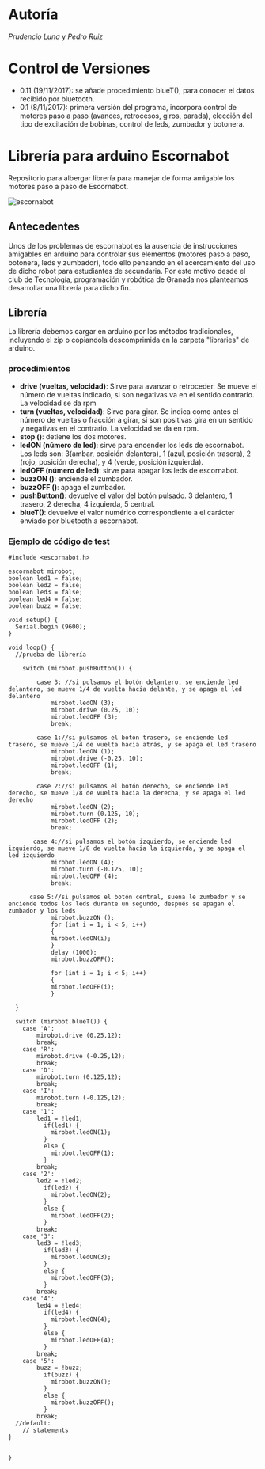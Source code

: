 # Autoría
*Prudencio Luna* y *Pedro Ruiz*

# Control de Versiones
- 0.11 (19/11/2017): se añade procedimiento blueT(), para conocer el datos recibido por bluetooth.
- 0.1 (8/11/2017): primera versión del programa, incorpora control de motores paso a paso (avances, retrocesos, giros, parada), elección del tipo de excitación de bobinas, control de leds, zumbador y botonera.
# Librería para arduino Escornabot
Repositorio para albergar librería para manejar de forma amigable los motores paso a paso de Escornabot.

![](images/escornabot.jpg "escornabot")
## Antecedentes
Unos de los problemas de escornabot es la ausencia de instrucciones amigables en arduino para controlar sus elementos (motores paso a paso, botonera, leds y zumbador), todo ello pensando en el acercamiento del uso de dicho robot para estudiantes de secundaria. Por este motivo desde el club de Tecnología, programación y robótica de Granada nos planteamos desarrollar una librería para dicho fin.
## Librería
La librería debemos cargar en arduino por los métodos tradicionales, incluyendo el zip o copiandola descomprimida en la carpeta "libraries" de arduino.
### procedimientos
- **drive (vueltas, velocidad)**: Sirve para avanzar o retroceder. Se mueve el número de vueltas indicado, si son negativas va en el sentido contrario. La velocidad se da rpm
- **turn (vueltas, velocidad)**: Sirve para girar. Se indica como antes el número de vueltas o fracción a girar, si son positivas gira en un sentido y negativas en el contrario. La velocidad se da en rpm.
- **stop ()**: detiene los dos motores.
- **ledON (número de led)**: sirve para encender los leds de escornabot. Los leds son: 3(ambar, posición delantera), 1 (azul, posición trasera), 2 (rojo, posición derecha), y 4 (verde, posición izquierda).
- **ledOFF (número de led)**: sirve para apagar los leds de escornabot.
- **buzzON ()**: enciende el zumbador.
- **buzzOFF ()**: apaga el zumbador.
- **pushButton()**: devuelve el valor del botón pulsado. 3 delantero, 1 trasero, 2 derecha, 4 izquierda, 5 central.
- **blueT()**: devuelve el valor numérico correspondiente a el carácter enviado por bluetooth a escornabot.

### Ejemplo de código de test
~~~
#include <escornabot.h>

escornabot mirobot;
boolean led1 = false;
boolean led2 = false;
boolean led3 = false;
boolean led4 = false;
boolean buzz = false;

void setup() {
  Serial.begin (9600);
}

void loop() {
  //prueba de librería

	switch (mirobot.pushButton()) {  

		case 3: //si pulsamos el botón delantero, se enciende led delantero, se mueve 1/4 de vuelta hacia delante, y se apaga el led delantero
    		mirobot.ledON (3);
		    mirobot.drive (0.25, 10);
    		mirobot.ledOFF (3);
			break;  		

		case 1://si pulsamos el botón trasero, se enciende led trasero, se mueve 1/4 de vuelta hacia atrás, y se apaga el led trasero
    		mirobot.ledON (1);
    		mirobot.drive (-0.25, 10);
    		mirobot.ledOFF (1);
  			break;

  		case 2://si pulsamos el botón derecho, se enciende led derecho, se mueve 1/8 de vuelta hacia la derecha, y se apaga el led derecho
    		mirobot.ledON (2);
    		mirobot.turn (0.125, 10);
    		mirobot.ledOFF (2);
		    break;

  	   case 4://si pulsamos el botón izquierdo, se enciende led izquierdo, se mueve 1/8 de vuelta hacia la izquierda, y se apaga el led izquierdo
    	 	mirobot.ledON (4);
    		mirobot.turn (-0.125, 10);
		    mirobot.ledOFF (4);
			break;

	  case 5://si pulsamos el botón central, suena le zumbador y se enciende todos los leds durante un segundo, después se apagan el zumbador y los leds
    		mirobot.buzzON ();
    		for (int i = 1; i < 5; i++)
    		{
      		mirobot.ledON(i);
    		}
		    delay (1000);
		    mirobot.buzzOFF();

    		for (int i = 1; i < 5; i++)
    		{
      		mirobot.ledOFF(i);
    		}

  }

  switch (mirobot.blueT()) {
  	case 'A':
    	mirobot.drive (0.25,12);
    	break;
  	case 'R':
    	mirobot.drive (-0.25,12);
    	break;
  	case 'D':
    	mirobot.turn (0.125,12);
    	break;
  	case 'I':
    	mirobot.turn (-0.125,12);
    	break;
  	case '1':
    	led1 = !led1;
    	  if(led1) {
    	    mirobot.ledON(1);
    	  }
    	  else {
    	    mirobot.ledOFF(1);
    	  }    
    	break;
  	case '2':
    	led2 = !led2;
    	  if(led2) {
    	    mirobot.ledON(2);
    	  }
    	  else {
    	    mirobot.ledOFF(2);
    	  }
    	break;
  	case '3':
    	led3 = !led3;
    	  if(led3) {
    	    mirobot.ledON(3);
    	  }
    	  else {
    	    mirobot.ledOFF(3);
    	  }
    	break;
  	case '4':
    	led4 = !led4;
    	  if(led4) {
    	    mirobot.ledON(4);
    	  }
    	  else {
    	    mirobot.ledOFF(4);
    	  }
    	break;
  	case '5':
    	buzz = !buzz;
    	  if(buzz) {
    	    mirobot.buzzON();
    	  }
    	  else {
    	    mirobot.buzzOFF();
    	  }
    	break;
  //default:
    // statements
}


}
~~~
